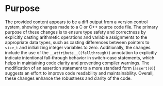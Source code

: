 # Purpose
The provided content appears to be a diff output from a version control system, showing changes made to a C or C++ source code file. The primary purpose of these changes is to ensure type safety and correctness by explicitly casting arithmetic operations and variable assignments to the appropriate data types, such as casting differences between pointers to `size_t` and initializing integer variables to zero. Additionally, the changes include the use of the `__attribute__((fallthrough))` annotation to explicitly indicate intentional fall-through behavior in switch-case statements, which helps in maintaining code clarity and preventing compiler warnings. The modification of an assertion statement to a more standard form (`assert(0)`) suggests an effort to improve code readability and maintainability. Overall, these changes enhance the robustness and clarity of the code.
